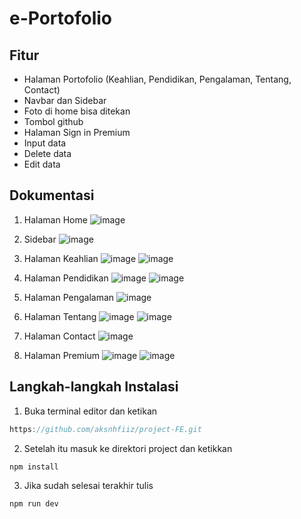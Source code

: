 # e-Portofolio
## Fitur
- Halaman Portofolio (Keahlian, Pendidikan, Pengalaman, Tentang, Contact)
- Navbar dan Sidebar
- Foto di home bisa ditekan
- Tombol github
- Halaman Sign in Premium
- Input data
- Delete data
- Edit data

## Dokumentasi
1. Halaman Home
![image](https://raw.githubusercontent.com/aksnhfiiz/project-FE/main/Screenshot%20(1).png)

2. Sidebar
![image](https://raw.githubusercontent.com/aksnhfiiz/project-FE/main/Screenshot%20(2).png)

3. Halaman Keahlian
![image](https://raw.githubusercontent.com/aksnhfiiz/project-FE/main/Screenshot%20(3).png)
![image](https://raw.githubusercontent.com/aksnhfiiz/project-FE/main/Screenshot%20(4).png)

4. Halaman Pendidikan
![image](https://raw.githubusercontent.com/aksnhfiiz/project-FE/main/Screenshot%20(5).png)
![image](https://raw.githubusercontent.com/aksnhfiiz/project-FE/main/Screenshot%20(6).png)

5. Halaman Pengalaman
![image](https://raw.githubusercontent.com/aksnhfiiz/project-FE/main/Screenshot%20(7).png)
   
6. Halaman Tentang
![image](https://raw.githubusercontent.com/aksnhfiiz/project-FE/main/Screenshot%20(11).png)
![image](https://raw.githubusercontent.com/aksnhfiiz/project-FE/main/Screenshot%20(12).png)

7. Halaman Contact
![image](https://raw.githubusercontent.com/aksnhfiiz/project-FE/main/Screenshot%20(8).png)

8. Halaman Premium
![image](https://raw.githubusercontent.com/aksnhfiiz/project-FE/main/Screenshot%20(9).png)
![image](https://raw.githubusercontent.com/aksnhfiiz/project-FE/main/Screenshot%20(10).png)


## Langkah-langkah Instalasi
1. Buka terminal editor dan ketikan
```js
https://github.com/aksnhfiiz/project-FE.git
```

2. Setelah itu masuk ke direktori project dan ketikkan
```js
npm install
```

3. Jika sudah selesai terakhir tulis
```js
npm run dev
```

